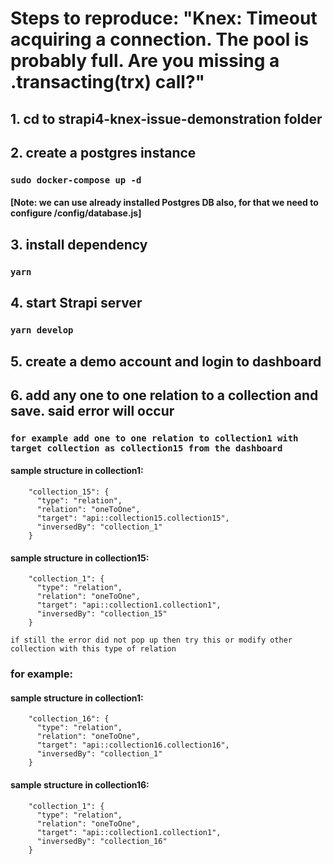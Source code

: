 # Steps to reproduce: "Knex: Timeout acquiring a connection. The pool is probably full. Are you missing a .transacting(trx) call?"

## 1. cd to strapi4-knex-issue-demonstration folder

## 2. create a postgres instance

### `sudo docker-compose up -d`
#### [Note: we can use already installed Postgres DB also, for that we need to configure /config/database.js]

## 3. install dependency

### `yarn`

## 4. start Strapi server

### `yarn develop`

## 5. create a demo account and login to dashboard

## 6. add any one to one relation to a collection and save. said error will occur

### `for example add one to one relation to collection1 with target collection as collection15 from the dashboard`

#### sample structure in collection1:

```
    "collection_15": {
      "type": "relation",
      "relation": "oneToOne",
      "target": "api::collection15.collection15",
      "inversedBy": "collection_1"
    }
```

#### sample structure in collection15:

```
    "collection_1": {
      "type": "relation",
      "relation": "oneToOne",
      "target": "api::collection1.collection1",
      "inversedBy": "collection_15"
    }
```

`if still the error did not pop up then try this or modify other collection with this type of relation`

### for example:

#### sample structure in collection1:

```
    "collection_16": {
      "type": "relation",
      "relation": "oneToOne",
      "target": "api::collection16.collection16",
      "inversedBy": "collection_1"
    }
```

#### sample structure in collection16:

```
    "collection_1": {
      "type": "relation",
      "relation": "oneToOne",
      "target": "api::collection1.collection1",
      "inversedBy": "collection_16"
    }
```

